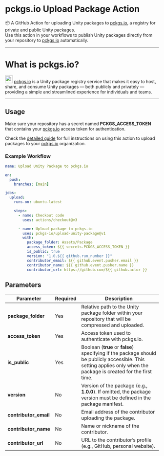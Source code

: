 # pckgs.io Upload Package Action

📦 A GitHub Action for uploading Unity packages to [pckgs.io](https://pckgs.io), a registry for private and public Unity packages.  
Use this action in your workflows to publish Unity packages directly from your repository to [pckgs.io](https://pckgs.io) automatically.

---

# What is pckgs.io?

<img src="https://pckgs.io/icon-dark.png" width="25" /> [pckgs.io](https://pckgs.io) is a Unity package registry service that makes it easy to host, share, and consume Unity packages — both publicly and privately — providing a simple and streamlined experience for individuals and teams.

---

## Usage

Make sure your repository has a secret named **PCKGS_ACCESS_TOKEN** that contains your [pckgs.io](https://pckgs.io) access token for authentication.


Check the [detailed guide](https://pckgs.io/docs/upload-a-package-with-github-actions) for full instructions on using this action to upload packages to your [pckgs.io](https://pckgs.io) organization.

### Example Workflow

```yaml
name: Upload Unity Package to pckgs.io

on:
  push:
    branches: [main]

jobs:
  upload:
    runs-on: ubuntu-latest

    steps:
      - name: Checkout code
        uses: actions/checkout@v3

      - name: Upload package to pckgs.io
        uses: pckgs-io/upload-unity-package@v1
        with:
          package_folder: Assets/Package
          access_token: ${{ secrets.PCKGS_ACCESS_TOKEN }}
          is_public: true
          version: "1.0.${{ github.run_number }}"
          contributor_email: ${{ github.event.pusher.email }}
          contributor_name: ${{ github.event.pusher.name }}
          contributor_url: https://github.com/${{ github.actor }}
```

## Parameters

| Parameter          | Required | Description                                                                                     |
|--------------------|----------|-------------------------------------------------------------------------------------------------|
| **package_folder**   | Yes      | Relative path to the Unity package folder within your repository that will be compressed and uploaded.                                        |
| **access_token**     | Yes      | Access token used to authenticate with pckgs.io.                                               |
| **is_public**        | Yes      | Boolean (**true** or **false**) specifying if the package should be publicly accessible. This setting applies only when the package is created for the first time.       |
| **version**          | No       | Version of the package (e.g., **1.0.0**). If omitted, the package version must be defined in the package manifest. |
| **contributor_email**| No       | Email address of the contributor uploading the package.                                        |
| **contributor_name** | No       | Name or nickname of the contributor.                                                           |
| **contributor_url**  | No       | URL to the contributor’s profile (e.g., GitHub, personal website).                             |
